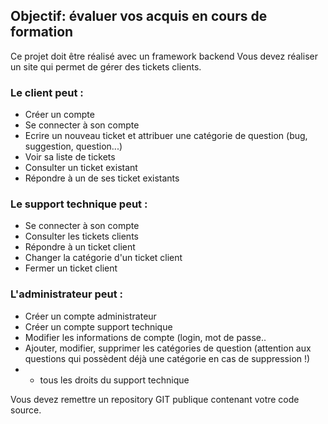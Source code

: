 ## Objectif: évaluer vos acquis en cours de formation

Ce projet doit être réalisé avec un framework backend
Vous devez réaliser un site qui permet de gérer des tickets clients.

### Le client peut :

- Créer un compte
- Se connecter à son compte
- Ecrire un nouveau ticket et attribuer une catégorie de question (bug, suggestion, question...)
- Voir sa liste de tickets
- Consulter un ticket existant
- Répondre à un de ses ticket existants

### Le support technique peut :

- Se connecter à son compte
- Consulter les tickets clients
- Répondre à un ticket client
- Changer la catégorie d'un ticket client
- Fermer un ticket client

### L'administrateur peut :

- Créer un compte administrateur
- Créer un compte support technique
- Modifier les informations de compte (login, mot de passe..
- Ajouter, modifier, supprimer les catégories de question (attention aux questions qui possèdent déjà une catégorie en cas de suppression !)
- + tous les droits du support technique

Vous devez remettre un repository GIT publique contenant votre code source.